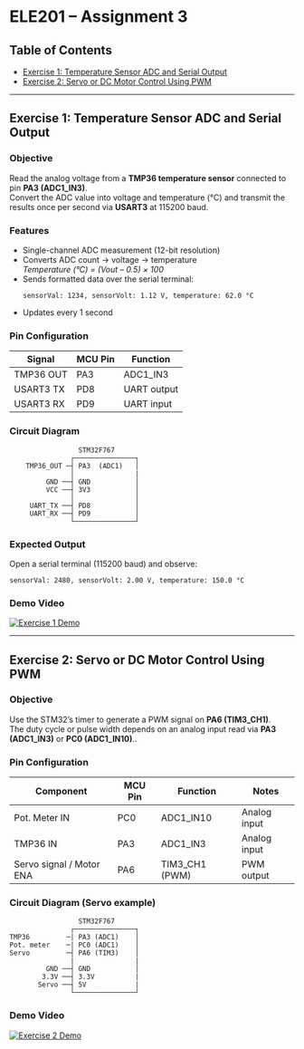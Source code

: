# ELE201 – Assignment 3  

## Table of Contents
- [Exercise 1: Temperature Sensor ADC and Serial Output](#exercise-1-temperature-sensor-adc-and-serial-output)
- [Exercise 2: Servo or DC Motor Control Using PWM](#exercise-2-servo-or-dc-motor-control-using-pwm)

---

## Exercise 1: Temperature Sensor ADC and Serial Output

### Objective
Read the analog voltage from a **TMP36 temperature sensor** connected to pin **PA3 (ADC1_IN3)**.  
Convert the ADC value into voltage and temperature (°C) and transmit the results once per second via **USART3** at 115200 baud.

### Features
- Single-channel ADC measurement (12-bit resolution)
- Converts ADC count → voltage → temperature  
  *Temperature (°C) = (Vout – 0.5) × 100*
- Sends formatted data over the serial terminal:
  ```
  sensorVal: 1234, sensorVolt: 1.12 V, temperature: 62.0 °C
  ```
- Updates every 1 second

### Pin Configuration
| Signal | MCU Pin | Function |
|---------|----------|--------------|
| TMP36 OUT | PA3 | ADC1_IN3 |
| USART3 TX | PD8 | UART output |
| USART3 RX | PD9 | UART input  |

### Circuit Diagram
```
                 STM32F767
               ┌───────────────┐
    TMP36_OUT ─┤ PA3  (ADC1)   │
               │               |
         GND ──┤ GND           │
         VCC ──┤ 3V3           │
               │               │
     UART_TX ──┤ PD8           │
     UART_RX ──┤ PD9           │
               └───────────────┘
```

### Expected Output
Open a serial terminal (115200 baud) and observe:
```
sensorVal: 2480, sensorVolt: 2.00 V, temperature: 150.0 °C
```

### Demo Video
[![Exercise 1 Demo](https://img.youtube.com/vi/VIDEO_ID_1/0.jpg)](https://www.youtube.com/watch?v=VIDEO_ID_1)

---

## Exercise 2: Servo or DC Motor Control Using PWM

### Objective
Use the STM32’s timer to generate a PWM signal on **PA6 (TIM3_CH1)**.  
The duty cycle or pulse width depends on an analog input read via **PA3 (ADC1_IN3)** or **PC0 (ADC1_IN10)**..

### Pin Configuration
| Component | MCU Pin | Function     | Notes |
|------------|----------|--------------|-------|
| Pot. Meter IN | PC0 | ADC1_IN10 | Analog input |
| TMP36 IN | PA3 | ADC1_IN3 | Analog input |
| Servo signal / Motor ENA | PA6 | TIM3_CH1 (PWM) | PWM output |

### Circuit Diagram (Servo example)
```
                 STM32F767
               ┌───────────────┐
TMP36         ─| PA3 (ADC1)    │
Pot. meter    ─| PC0 (ADC1)    │
Servo         ─┤ PA6 (TIM3)    │
               |               |
         GND ──┤ GND           │
        3.3V ──┤ 3.3V          |
       Servo ──┤ 5V            |
               └───────────────┘
```

### Demo Video
[![Exercise 2 Demo](https://img.youtube.com/vi/VIDEO_ID_2/0.jpg)](https://www.youtube.com/watch?v=VIDEO_ID_2)

